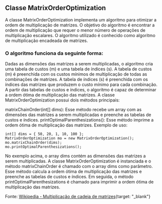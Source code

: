 ## Classe MatrixOrderOptimization

A classe MatrixOrderOptimization implementa um algoritmo para otimizar a ordem de multiplicação de matrizes. O objetivo do algoritmo é encontrar a ordem de multiplicação que requer o menor número de operações de multiplicação escalares. O algoritmo utilizado é conhecido como algoritmo de multiplicação encadeada de matrizes.

### O algoritmo funciona da seguinte forma:

Dadas as dimensões das matrizes a serem multiplicadas, o algoritmo cria uma tabela de custos (m) e uma tabela de índices (s).
A tabela de custos (m) é preenchida com os custos mínimos de multiplicação de todas as combinações de matrizes.
A tabela de índices (s) é preenchida com os índices das matrizes que produzem o custo mínimo para cada combinação.
A partir das tabelas de custos e índices, o algoritmo é capaz de determinar a ordem ótima de multiplicação das matrizes.
A classe MatrixOrderOptimization possui dois métodos principais:

matrixChainOrder(int[] dims): Esse método recebe um array com as dimensões das matrizes a serem multiplicadas e preenche as tabelas de custos e índices.
printOptimalParenthesizations(): Esse método imprime a ordem ótima de multiplicação das matrizes.
Exemplo de uso:

```
int[] dims = { 50, 20, 1, 10, 100 };
MatrixOrderOptimization mo = new MatrixOrderOptimization();
mo.matrixChainOrder(dims);
mo.printOptimalParenthesizations();
```

No exemplo acima, o array dims contém as dimensões das matrizes a serem multiplicadas. A classe MatrixOrderOptimization é instanciada e o método matrixChainOrder é chamado com o array dims como parâmetro. Esse método calcula a ordem ótima de multiplicação das matrizes e preenche as tabelas de custos e índices. Em seguida, o método printOptimalParenthesizations é chamado para imprimir a ordem ótima de multiplicação das matrizes.

Fonte: [Wikipedia - Multiplicação de cadeia de matrizes](https://pt.wikipedia.org/wiki/Multiplica%C3%A7%C3%A3o_de_cadeia_de_matrizes){target: "_blank"}

